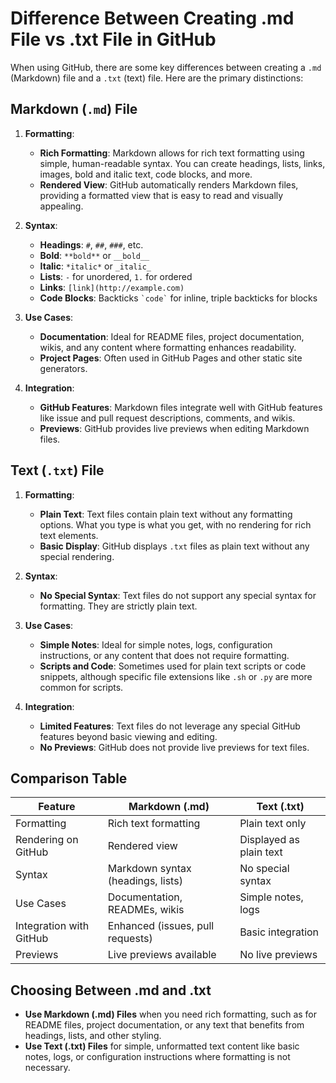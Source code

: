# Difference Between Creating .md File vs .txt File in GitHub

When using GitHub, there are some key differences between creating a `.md` (Markdown) file and a `.txt` (text) file. Here are the primary distinctions:

## Markdown (`.md`) File

1. **Formatting**:
   - **Rich Formatting**: Markdown allows for rich text formatting using simple, human-readable syntax. You can create headings, lists, links, images, bold and italic text, code blocks, and more.
   - **Rendered View**: GitHub automatically renders Markdown files, providing a formatted view that is easy to read and visually appealing.

2. **Syntax**:
   - **Headings**: `#`, `##`, `###`, etc.
   - **Bold**: `**bold**` or `__bold__`
   - **Italic**: `*italic*` or `_italic_`
   - **Lists**: `-` for unordered, `1.` for ordered
   - **Links**: `[link](http://example.com)`
   - **Code Blocks**: Backticks `` `code` `` for inline, triple backticks for blocks

3. **Use Cases**:
   - **Documentation**: Ideal for README files, project documentation, wikis, and any content where formatting enhances readability.
   - **Project Pages**: Often used in GitHub Pages and other static site generators.

4. **Integration**:
   - **GitHub Features**: Markdown files integrate well with GitHub features like issue and pull request descriptions, comments, and wikis.
   - **Previews**: GitHub provides live previews when editing Markdown files.

## Text (`.txt`) File

1. **Formatting**:
   - **Plain Text**: Text files contain plain text without any formatting options. What you type is what you get, with no rendering for rich text elements.
   - **Basic Display**: GitHub displays `.txt` files as plain text without any special rendering.

2. **Syntax**:
   - **No Special Syntax**: Text files do not support any special syntax for formatting. They are strictly plain text.

3. **Use Cases**:
   - **Simple Notes**: Ideal for simple notes, logs, configuration instructions, or any content that does not require formatting.
   - **Scripts and Code**: Sometimes used for plain text scripts or code snippets, although specific file extensions like `.sh` or `.py` are more common for scripts.

4. **Integration**:
   - **Limited Features**: Text files do not leverage any special GitHub features beyond basic viewing and editing.
   - **No Previews**: GitHub does not provide live previews for text files.

## Comparison Table

| Feature                | Markdown (.md)                     | Text (.txt)                     |
|------------------------|------------------------------------|---------------------------------|
| Formatting             | Rich text formatting               | Plain text only                 |
| Rendering on GitHub    | Rendered view                      | Displayed as plain text         |
| Syntax                 | Markdown syntax (headings, lists)  | No special syntax               |
| Use Cases              | Documentation, READMEs, wikis      | Simple notes, logs              |
| Integration with GitHub| Enhanced (issues, pull requests)   | Basic integration               |
| Previews               | Live previews available            | No live previews                |

## Choosing Between .md and .txt

- **Use Markdown (.md) Files** when you need rich formatting, such as for README files, project documentation, or any text that benefits from headings, lists, and other styling.
- **Use Text (.txt) Files** for simple, unformatted text content like basic notes, logs, or configuration instructions where formatting is not necessary.
